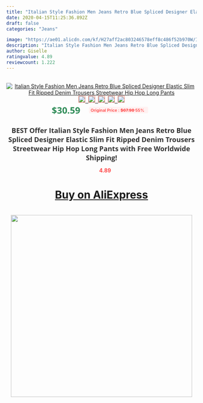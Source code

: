 ```yaml
---
title: "Italian Style Fashion Men Jeans Retro Blue Spliced Designer Elastic Slim Fit Ripped Denim Trousers Streetwear Hip Hop Long Pants"
date: 2020-04-15T11:25:36.892Z
draft: false
categories: "Jeans"

image: "https://ae01.alicdn.com/kf/H27aff2ac803246578eff8c486f52b970W/Italian-Style-Fashion-Men-Jeans-Retro-Blue-Spliced-Designer-Elastic-Slim-Fit-Ripped-Denim-Trousers-Streetwear.jpg"
description: "Italian Style Fashion Men Jeans Retro Blue Spliced Designer Elastic Slim Fit Ripped Denim Trousers Streetwear Hip Hop Long Pants"
author: Giselle
ratingvalue: 4.89
reviewcount: 1.222
---
```

<br>
<div style="text-align: center;">
<a href="https://s.click.aliexpress.com/e/_AoAqhf" target="_blank" rel="nofollow noopener noreferrer"><img alt="Italian Style Fashion Men Jeans Retro Blue Spliced Designer Elastic Slim Fit Ripped Denim Trousers Streetwear Hip Hop Long Pants" class="magnifier-image" src="https://ae01.alicdn.com/kf/H27aff2ac803246578eff8c486f52b970W/Italian-Style-Fashion-Men-Jeans-Retro-Blue-Spliced-Designer-Elastic-Slim-Fit-Ripped-Denim-Trousers-Streetwear.jpg_640x640.jpg">
<br>
<img style="border:1px solid salmon" src="https://ae01.alicdn.com/kf/H27aff2ac803246578eff8c486f52b970W/Italian-Style-Fashion-Men-Jeans-Retro-Blue-Spliced-Designer-Elastic-Slim-Fit-Ripped-Denim-Trousers-Streetwear.jpg_120x120.jpg">&nbsp;&nbsp;<img style="border:1px solid salmon" src="https://ae01.alicdn.com/kf/H1ca1f2f6f20b48feb656f03e9ff01350Y/Italian-Style-Fashion-Men-Jeans-Retro-Blue-Spliced-Designer-Elastic-Slim-Fit-Ripped-Denim-Trousers-Streetwear.jpg_120x120.jpg">&nbsp;&nbsp;<img style="border:1px solid salmon" src="https://ae01.alicdn.com/kf/H96be962102ad4cd4b65f6a2871eb244cG/Italian-Style-Fashion-Men-Jeans-Retro-Blue-Spliced-Designer-Elastic-Slim-Fit-Ripped-Denim-Trousers-Streetwear.jpg_120x120.jpg">&nbsp;&nbsp;<img style="border:1px solid salmon" src="https://ae01.alicdn.com/kf/H448fde66ff864854a15569fce46565419/Italian-Style-Fashion-Men-Jeans-Retro-Blue-Spliced-Designer-Elastic-Slim-Fit-Ripped-Denim-Trousers-Streetwear.jpg_120x120.jpg">&nbsp;&nbsp;<img style="border:1px solid salmon" src="https://ae01.alicdn.com/kf/Hd2ba345415334f9dacc00e4580d67a34f/Italian-Style-Fashion-Men-Jeans-Retro-Blue-Spliced-Designer-Elastic-Slim-Fit-Ripped-Denim-Trousers-Streetwear.jpg_120x120.jpg"></a></div><br0>
<div style="text-align: center;"><span style="background-color: white; border: 0px; box-sizing: border-box; color: seagreen; display: inline-block; font-family: &quot;open sans&quot; , &quot;arial&quot; , &quot;helvetica&quot; , sans-serif , &quot;heiti&quot;; font-size: 24px; font-stretch: inherit; font-weight: 700; line-height: inherit; margin: 0px 10px 0px 0px; padding: 0px; vertical-align: middle;">$30.59 </span>
<span style="background: rgb(255 , 241 , 241); border-radius: 3px; border: 0px; box-sizing: border-box; color: #ff4747; display: inline-block; font-family: inherit; font-size: 12px; font-stretch: inherit; font-style: inherit; font-variant: inherit; font-weight: 600; line-height: inherit; margin: 0px; padding: 2px 5px; transform: scale(0.9); vertical-align: middle;">Original Price : <b style="text-decoration: line-through;">$67.98 </b> 55%&nbsp;&nbsp;</span></div>
<h1 style="color: #333333; display: inline-block; font-family: &quot;open sans&quot; , &quot;arial&quot; , &quot;helvetica&quot; , sans-serif , &quot;heiti&quot;; font-size: 18px; font-stretch: inherit; font-weight: 700; text-align: center;">BEST Offer Italian Style Fashion Men Jeans Retro Blue Spliced Designer Elastic Slim Fit Ripped Denim Trousers Streetwear Hip Hop Long Pants with Free Worldwide Shipping!</h1>
<div style="color: #ff4747; text-align: center;">
<img src="https://4.bp.blogspot.com/-M0ZcTcb-5uY/XleCXlxnR4I/AAAAAAAAAEc/OrjgMkXV1oMQFaCRZj5HQwOCBcu3w1FegCPcBGAYYCw/s1600/star.png" style="height: 15px;">&nbsp;<b>4.89</b></div>
<div class="button_cont" align="center"><a class="buynow_a" href="https://s.click.aliexpress.com/e/_AoAqhf" target="_blank" rel="nofollow noopener noreferrer"><H1>Buy on AliExpress</H1></a></div><br>
<div class="separator" style="clear: both; text-align: center;">
<img src="https://lh3.googleusercontent.com/-pTy5HemUv9M/XlePHvY0dAI/AAAAAAAAAE4/0nX5iRUoIWY8eMW9Dpxeirr157OZliDIgCLcBGAsYHQ/s1600/badge.gif" width="480">
</div>
